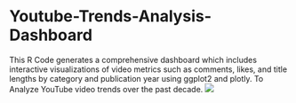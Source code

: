 # Youtube-Trends-Analysis-Dashboard
This R Code generates a comprehensive dashboard which includes interactive visualizations of video metrics such as comments, likes, and title lengths by category and publication year using ggplot2 and plotly. To Analyze YouTube video trends over the past decade.
<img  src="https://abhi-37.github.io/Youtube-Trends-Analysis-Dashboard/Youtube-Trends-Analysis-Dashboard.html">
